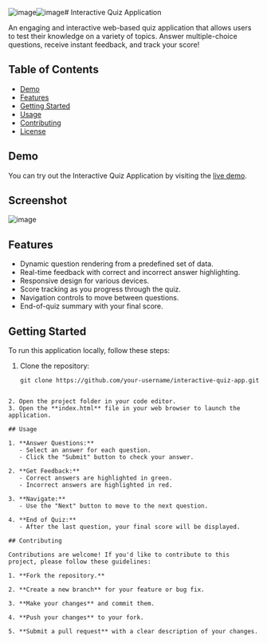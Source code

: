 ![image](https://github.com/anshumansinha18/sampleQuizApp-crio/assets/39727166/9ac936e6-0c2f-42d2-91f6-4374a95a9b2f)![image](https://github.com/anshumansinha18/sampleQuizApp-crio/assets/39727166/fb64c461-80bf-4641-a891-7636eeb4e4e3)# Interactive Quiz Application

An engaging and interactive web-based quiz application that allows users to test their knowledge on a variety of topics. Answer multiple-choice questions, receive instant feedback, and track your score!

## Table of Contents
- [Demo](#demo)
- [Features](#features)
- [Getting Started](#getting-started)
- [Usage](#usage)
- [Contributing](#contributing)
- [License](#license)

## Demo

You can try out the Interactive Quiz Application by visiting the [live demo](https://sample-quiz-app-anshuman-crio.netlify.app/).

## Screenshot
![image](https://github.com/anshumansinha18/sampleQuizApp-crio/assets/39727166/ae59ad07-c334-400b-b59d-65c965fc1096)


## Features

- Dynamic question rendering from a predefined set of data.
- Real-time feedback with correct and incorrect answer highlighting.
- Responsive design for various devices.
- Score tracking as you progress through the quiz.
- Navigation controls to move between questions.
- End-of-quiz summary with your final score.

## Getting Started

To run this application locally, follow these steps:

1. Clone the repository:

   ```
   git clone https://github.com/your-username/interactive-quiz-app.git
```

2. Open the project folder in your code editor.
3. Open the **index.html** file in your web browser to launch the application.

## Usage

1. **Answer Questions:**
   - Select an answer for each question.
   - Click the "Submit" button to check your answer.

2. **Get Feedback:**
   - Correct answers are highlighted in green.
   - Incorrect answers are highlighted in red.

3. **Navigate:**
   - Use the "Next" button to move to the next question.

4. **End of Quiz:**
   - After the last question, your final score will be displayed.

## Contributing

Contributions are welcome! If you'd like to contribute to this project, please follow these guidelines:

1. **Fork the repository.**

2. **Create a new branch** for your feature or bug fix.

3. **Make your changes** and commit them.

4. **Push your changes** to your fork.

5. **Submit a pull request** with a clear description of your changes.
